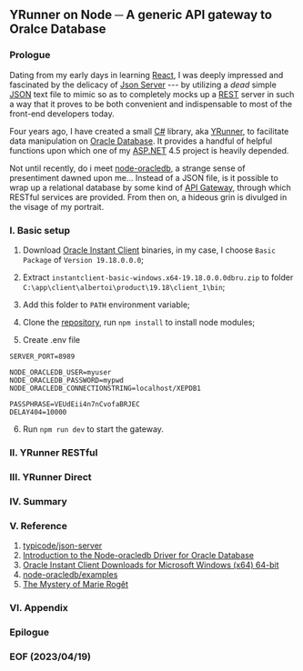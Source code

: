 ## YRunner on Node ─ A generic API gateway to Oralce Database


### Prologue
Dating from my early days in learning [React](https://react.dev/), I was deeply impressed and fascinated by the delicacy of [Json Server](https://github.com/typicode/json-server) --- by utilizing a <em>dead</em> simple [JSON](https://www.w3schools.com/js/js_json_intro.asp) text file to mimic so as to completely mocks up a [REST](https://restfulapi.net/) server in such a way that it proves to be both convenient and indispensable to most of the front-end developers today. 

Four years ago, I have created a small [C#](https://learn.microsoft.com/en-us/dotnet/csharp/) library, aka [YRunner](https://github.com/Albert0i/yrunner-on-node/blob/main/oic/YRunner.cs), to facilitate data manipulation on [Oracle Database](https://www.oracle.com/database/). It provides a handful of helpful functions upon which one of my [ASP.NET](https://dotnet.microsoft.com/en-us/apps/aspnet) 4.5 project is heavily depended. 

Not until recently, do i meet [node-oracledb](https://oracle.github.io/node-oracledb/), a strange sense of presentiment dawned upon me... Instead of a JSON file, is it possible to wrap up a relational database by some kind of [API Gateway](https://www.redhat.com/en/topics/api/what-does-an-api-gateway-do), through which RESTful services are provided. From then on, a hideous grin is divulged in the visage of my portrait. 


### I. Basic setup 
1. Download [Oracle Instant Client](https://www.oracle.com/database/technologies/instant-client/winx64-64-downloads.html) binaries, in my case, I choose `Basic Package` of `Version 19.18.0.0.0`;

2. Extract `instantclient-basic-windows.x64-19.18.0.0.0dbru.zip` to folder `C:\app\client\albertoi\product\19.18\client_1\bin`; 

3. Add this folder to `PATH` environment variable;

4. Clone the [repository](https://github.com/Albert0i/yrunner-on-node.git), run `npm install` to install node modules;

5. Create .env file 
```
SERVER_PORT=8989

NODE_ORACLEDB_USER=myuser
NODE_ORACLEDB_PASSWORD=mypwd
NODE_ORACLEDB_CONNECTIONSTRING=localhost/XEPDB1

PASSPHRASE=VEUdEii4n7nCvofaBRJEC
DELAY404=10000
```
6. Run `npm run dev` to start the gateway. 


### II. YRunner RESTful  


### III. YRunner Direct 


### IV. Summary 


### V. Reference

1. [typicode/json-server](https://github.com/typicode/json-server)
2. [Introduction to the Node-oracledb Driver for Oracle Database](https://node-oracledb.readthedocs.io/en/latest/user_guide/introduction.html#getting-started-with-node-oracledb)
3. [Oracle Instant Client Downloads for Microsoft Windows (x64) 64-bit](https://www.oracle.com/database/technologies/instant-client/winx64-64-downloads.html)
4. [node-oracledb/examples](https://github.com/oracle/node-oracledb/tree/main/examples)
5. [The Mystery of Marie Rogêt](https://poemuseum.org/the-mystery-of-marie-roget/)


### VI. Appendix 


### Epilogue 


### EOF (2023/04/19)
